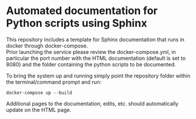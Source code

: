 # Automated documentation for Python scripts using Sphinx

This repository includes a template for Sphinx documentation that runs in docker through docker-compose.\
Prior launching the service please review the docker-compose.yml, in particular the port number with the HTML documentation (default is set to 8080) and the folder containing the python scripts to be documented.

To bring the system up and running simply point the repository folder within the terminal/command prompt and run:
```
docker-compose up --build
```
Additional pages to the documentation, edits, etc. should automatically update on the HTML page.
